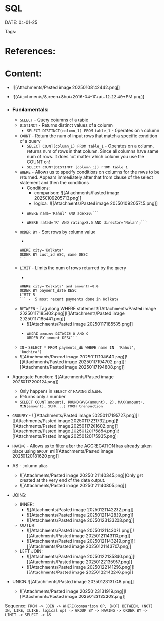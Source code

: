 
# SQL


DATE:  04-01-25


Tags:

# References:




# Content:
- ![[Attachments/Pasted image 20250108142442.png]]
- ![[Attachments/Screen+Shot+2016-04-17+at+12.22.49+PM.png]]
- ### Fundamentals:
	- `SELECT` - Query columns of a table
	- `DISTINCT` - Returns distinct values of a column
		- `SELECT DISTINCT(column_1) FROM table_1` - Operates on a column
	- `COUNT` - Return the num of input rows that match a specific condition of a query
		- `SELECT COUNT(column_1) FROM table_1` - Operates on a column, returns num of rows in that column. Since all columns have same num of rows. it does not matter which column you use the COUNT on!
		- `SELECT COUNT(DISTINCT (column_1)) FROM table_1`
	- `WHERE` - Allows us to specify conditions on columns for the rows to be returned. Appears immediately after that from clause of the select statement and then the conditions
		- Conditions:
			- comparison: ![[Attachments/Pasted image 20250109205713.png]]
			- logical: ![[Attachments/Pasted image 20250109205745.png]]
		- ```SELECT name, age FROM table
		  WHERE name='Rahul' AND age>20;```
		- ```SELECT title FROM films
		  WHERE rated='R' AND rating>8.5 AND director='Nolan';``` 
	- `ORDER BY` - Sort rows by column value
		-  ```SELECT * FROM customer_db
		  WHERE city='Kolkata'
		  ORDER BY cust_id ASC, name DESC
		  ```
	- `LIMIT` - Limits the num of rows returned by the query
		-  ```SELECT * FROM customer_db
		  WHERE city='Kolkata' and amount!=0.0
		  ORDER BY payment_date DESC
		  LIMIT 5
		  ``` -  5 most recent payments done in Kolkata
	- `BETWEEN` - Tag along WHERE statement![[Attachments/Pasted image 20250117185402.png]]![[Attachments/Pasted image 20250117185441.png]]
		- ![[Attachments/Pasted image 20250117185535.png]]
		- ```SELECT * FROM payments_db
		  WHERE amount BETWEEN 8 AND 9
		  ORDER BY amount DESC```
	- `IN` - ```SELECT * FROM payments_db
		  WHERE name IN ('Rahul', 'Ruchira')```
	- ![[Attachments/Pasted image 20250117194640.png]]![[Attachments/Pasted image 20250117194702.png]]![[Attachments/Pasted image 20250117194808.png]]


- Aggregate Function: ![[Attachments/Pasted image 20250117200124.png]]
	- Only happens in `SELECT` or `HAVING` clause.
	- Returns only a number
	- `SELECT COUNT(amount), ROUND(AVG(amount), 2), MAX(amount), MIN(amount), SUM(...) FROM transaction`

- `GROUPBY` - ![[Attachments/Pasted image 20250117195727.png]]![[Attachments/Pasted image 20250117221732.png]]![[Attachments/Pasted image 20250117201602.png]]![[Attachments/Pasted image 20250120175854.png]]![[Attachments/Pasted image 20250120175935.png]]


- `HAVING` - Allows us to filter after the AGGREGATION has already taken place using `GROUP BY`![[Attachments/Pasted image 20250120181620.png]]



- AS - column alias
	- ![[Attachments/Pasted image 20250121140345.png]]Only get created at the very end of the data output.
	- ![[Attachments/Pasted image 20250121140805.png]]
	  

- JOINS:
	- INNER:  
		- ![[Attachments/Pasted image 20250121142232.png]]
		- ![[Attachments/Pasted image 20250121142829.png]]
		- ![[Attachments/Pasted image 20250123133208.png]]
	- OUTER:
		- ![[Attachments/Pasted image 20250121143021.png]]![[Attachments/Pasted image 20250121143113.png]]
		- ![[Attachments/Pasted image 20250121143249.png]]![[Attachments/Pasted image 20250121143707.png]]
	- LEFT JOIN:
		- ![[Attachments/Pasted image 20250122135840.png]]![[Attachments/Pasted image 20250122135957.png]]
		- ![[Attachments/Pasted image 20250122141256.png]]![[Attachments/Pasted image 20250122142246.png]]

- UNION:![[Attachments/Pasted image 20250123131748.png]]
	- ![[Attachments/Pasted image 20250123131919.png]]![[Attachments/Pasted image 20250123132208.png]]







Sequence:   `FROM -> JOIN -> WHERE(comparison OP, (NOT) BETWEEN, (NOT) IN, LIKE, ILIKE, logical op) -> GROUP BY -> HAVING -> ORDER BY -> LIMIT -> SELECT -> AS
`




